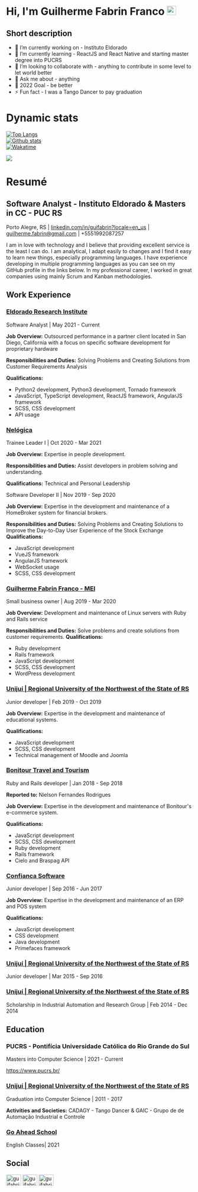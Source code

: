 # Hi, I'm Guilherme Fabrin Franco <img src="https://media.giphy.com/media/hvRJCLFzcasrR4ia7z/giphy.gif" width="25px">

## Short description
- 🔭 I’m currently working on - Instituto Eldorado
- 🌱 I’m currently learning - ReactJS and React Native and starting master degree into PUCRS
- 👯 I’m looking to collaborate with - anything to contribute in some level to let world better
- 💬 Ask me about - anything
- 🥅 2022 Goal - be better
- ⚡ Fun fact - I was a Tango Dancer to pay graduation

# Dynamic stats
[![Top Langs](https://github-readme-stats.vercel.app/api/top-langs/?username=guifabrin&langs_count=5&v=2)](#)
</br>
[![Github stats](https://github-readme-stats.vercel.app/api?username=guifabrin&count_private=true&show_icons=true&v=2)](#)
</br>
[![Wakatime](https://github-readme-stats.vercel.app/api/wakatime?username=guifabrin&v=2)](#)

![](https://komarev.com/ghpvc/?username=guifabrin)


# Resumé
<h2>Software Analyst - Instituto Eldorado &amp; Masters in CC - PUC RS</h2>

<p>Porto Alegre, RS |&nbsp;<a class="css-d9vn2l" href="http://linkedin.com/in/guifabrin?locale=en_us"
		rel="noopener noreferrer nofollow ugc" target="_blank">linkedin.com/in/guifabrin?locale=en_us</a>&nbsp;| <a
		href="mailto:guilherme.fabrin@gmail.com">guilherme.fabrin@gmail.com</a>&nbsp;| +5551992087257</p>

<p>I am in love with technology and I believe that providing excellent service is the least I can do. I am analytical, I
	adapt easily to changes and I find it easy to learn new things, especially programming languages. I have experience
	developing in multiple programming languages ​​as you can see on my GitHub profile in the links below. In my
	professional career, I worked in great companies using mainly Scrum and Kanban methodologies.</p>

<h2>Work Experience</h2>

<h3><a class="css-aybayc" href="https://www.eldorado.org.br/" rel="noopener noreferrer nofollow ugc"
		target="_blank">Eldorado Research Institute</a></h3>

<p>Software Analyst | May 2021 - Current</p>

<p><b>Job Overview:</b> Outsourced performance in a partner client located in San Diego, California with a focus on
	specific
	software development for proprietary hardware</p>

<p><b>Responsibilities and Duties:</b> Solving Problems and Creating Solutions from Customer Requirements Analysis</p>

<p><b>Qualifications:</b></p>

<ul>
	<li>Python2 development, Python3 development, Tornado framework</li>
	<li>JavaScript, TypeScript development, ReactJS framework, AngularJS framework</li>
	<li>SCSS, CSS development</li>
	<li>API usage</li>
</ul>

<h3><a class="css-aybayc" href="https://www.nelogica.com.br/" rel="noopener noreferrer nofollow ugc"
		target="_blank">Nel&oacute;gica</a></h3>

<p>Trainee Leader I | Oct 2020 - Mar 2021</p>

<p><b>Job Overview:</b> Expertise in people development.</p>

<p><b>Responsibilities and Duties:</b> Assist developers in problem solving and understanding.</p>
<p><b>Qualifications:</b>
	Technical
	and
	Personal Leadership</p>

<p>Software Developer II |&nbsp;Nov 2019 - Sep 2020</p>

<p><b>Job Overview:</b> Expertise in the development and maintenance of a HomeBroker system for financial brokers.</p>

<p><b>Responsibilities and Duties:</b> Solving Problems and Creating Solutions to Improve the Day-to-Day User Experience
	of the
	Stock Exchange <b>Qualifications:</b></p>

<ul>
	<li>JavaScript development</li>
	<li>VueJS framework</li>
	<li>AngularJS framework</li>
	<li>WebSocket usage</li>
	<li>SCSS, CSS development</li>
</ul>

<h3><a class="css-aybayc" href="https://github.com/guifabrin" rel="noopener noreferrer nofollow ugc"
		target="_blank">Guilherme Fabrin Franco - MEI</a></h3>

<p>Small business owner | Aug 2019 - Mar 2020</p>

<p><b>Job Overview:</b> Development and maintenance of Linux servers with Ruby and Rails service</p>

<p><b>Responsibilities and Duties:</b> Solve problems and create solutions from customer requirements.
	<b>Qualifications:</b>
</p>

<ul>
	<li>Ruby development</li>
	<li>Rails framework</li>
	<li>JavaScript development</li>
	<li>SCSS, CSS development</li>
	<li>WordPress development</li>
</ul>

<h3><a class="css-aybayc" href="https://www.unijui.edu.br/" rel="noopener noreferrer nofollow ugc"
		target="_blank">Uniju&iacute; | Regional University of the Northwest of the State of RS</a></h3>

<p>Junior developer | Feb 2019 - Oct 2019</p>

<p><b>Job Overview:</b> Expertise in the development and maintenance of educational systems.</p>

<p><b>Qualifications:</b></p>

<ul>
	<li>JavaScript development</li>
	<li>SCSS, CSS development</li>
	<li>Technical management of Moodle and Joomla</li>
</ul>

<h3><a class="css-aybayc" href="https://bonitour.com.br/" rel="noopener noreferrer nofollow ugc"
		target="_blank">Bonitour Travel and Tourism</a></h3>

<p>Ruby and Rails developer |&nbsp;Jan 2018 - Sep 2018</p>

<p><b>Reported to:</b> Nielson Fernandes Rodrigues</p>

<p><b>Job Overview:</b> Expertise in the development and maintenance of Bonitour&#39;s e-commerce system.</p>

<p><b>Qualifications:</b></p>

<ul>
	<li>JavaScript development</li>
	<li>SCSS, CSS development</li>
	<li>Ruby development</li>
	<li>Rails framework</li>
	<li>Cielo and Braspag API</li>
</ul>

<h3><a class="css-aybayc" href="https://confiancasoftware.com.br/site/" rel="noopener noreferrer nofollow ugc"
		target="_blank">Confianca Software</a></h3>

<p>Junior developer |&nbsp;Sep 2016 - Jun 2017</p>

<p><b>Job Overview:</b> Expertise in the development and maintenance of an ERP and POS system</p>

<p><b>Qualifications:</b></p>

<ul>
	<li>JavaScript development</li>
	<li>CSS development</li>
	<li>Java development</li>
	<li>Primefaces framework</li>
</ul>

<h3><a class="css-aybayc" href="https://www.unijui.edu.br/" rel="noopener noreferrer nofollow ugc"
		target="_blank">Uniju&iacute; | Regional University of the Northwest of the State of RS</a></h3>

<p>Junior developer | Mar 2015 - Sep 2016</p>

<h3><a class="css-aybayc" href="https://www.unijui.edu.br/" rel="noopener noreferrer nofollow ugc"
		target="_blank">Uniju&iacute; | Regional University of the Northwest of the State of RS</a></h3>

<p>Scholarship in Industrial Automation and Research Group | Feb 2014 - Dec 2014</p>

<h2>Education</h2>

<h3>PUCRS - Pontif&iacute;cia Universidade Cat&oacute;lica do Rio Grande do Sul</h3>

<p>Masters into Computer Science | 2021 - Current</p>

<p><a class="css-19svyi" href="https://www.pucrs.br/" rel="noopener noreferrer nofollow ugc"
		target="_blank">https://www.pucrs.br/</a></p>

<h3><a class="css-aybayc" href="https://www.unijui.edu.br/" rel="noopener noreferrer nofollow ugc"
		target="_blank">Uniju&iacute; | Regional University of the Northwest of the State of RS</a></h3>

<p>Graduation into Computer Science | 2011 - 2017</p>

<p><b>Activities and Societies:</b> CADAGY - Tango Dancer &amp; GAIC - Grupo de de
	Automa&ccedil;&atilde;o Industrial e Controle</p>

<h3><a class="css-aybayc" href="https://goaheadschool.com.br/" rel="noopener noreferrer nofollow ugc" target="_blank">Go
		Ahead School</a></h3>

<p>English Classes| 2021</p>

## Social

<p align="left">
<a href="https://linkedin.com/in/guifabrin" target="blank"><img align="center" src="https://raw.githubusercontent.com/rahuldkjain/github-profile-readme-generator/master/src/images/icons/Social/linked-in-alt.svg" alt="guifabrin" height="30" width="40" /></a>
<a href="https://fb.com/guifabrin" target="blank"><img align="center" src="https://raw.githubusercontent.com/rahuldkjain/github-profile-readme-generator/master/src/images/icons/Social/facebook.svg" alt="guifabrin" height="30" width="40" /></a>
<a href="https://instagram.com/guifabrin" target="blank"><img align="center" src="https://raw.githubusercontent.com/rahuldkjain/github-profile-readme-generator/master/src/images/icons/Social/instagram.svg" alt="guifabrin" height="30" width="40" /></a>
</p>
